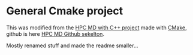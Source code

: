 # General Cmake project 

This was modified from the [HPC MD
with C++
project](https://imtek-simulation.github.io/MolecularDynamics/_project/general_remarks.html) made 
with 
 [CMake](https://cmake.org/), github is here [HPC MD Github sekelton](https://github.com/IMTEK-Simulation/cmake-skeleton).

Mostly renamed stuff and made the readme smaller...
